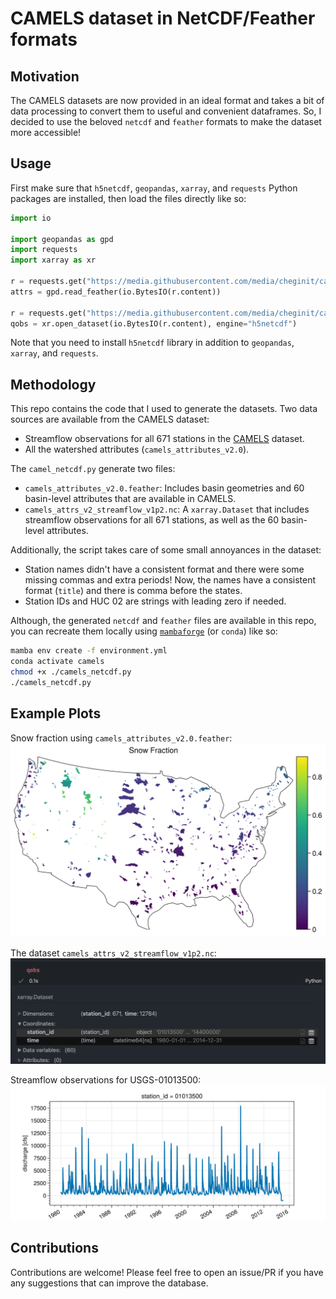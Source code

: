 # CAMELS dataset in NetCDF/Feather formats

## Motivation

The CAMELS datasets are now provided in an ideal format and takes
a bit of data processing to convert them to useful and convenient
dataframes. So, I decided to use the beloved `netcdf` and `feather`
formats to make the dataset more accessible!

## Usage

First make sure that `h5netcdf`, `geopandas`, `xarray`, and `requests`
Python packages are installed, then load the files directly like so:

```python
import io

import geopandas as gpd
import requests
import xarray as xr

r = requests.get("https://media.githubusercontent.com/media/cheginit/camels_netcdf/main/camels_attributes_v2.0.feather")
attrs = gpd.read_feather(io.BytesIO(r.content))

r = requests.get("https://media.githubusercontent.com/media/cheginit/camels_netcdf/main/camels_attrs_v2_streamflow_v1p2.nc")
qobs = xr.open_dataset(io.BytesIO(r.content), engine="h5netcdf")
```

Note that you need to install `h5netcdf` library in addition to
`geopandas`, `xarray`, and `requests`.

## Methodology

This repo contains the code that I used to generate the datasets.
Two data sources are available from the CAMELS dataset:

- Streamflow observations for all 671 stations in the
  [CAMELS](https://ral.ucar.edu/solutions/products/camels) dataset.
- All the watershed attributes (`camels_attributes_v2.0`).

The `camel_netcdf.py` generate two files:

- `camels_attributes_v2.0.feather`: Includes basin geometries and 60
  basin-level attributes that are available in CAMELS.
- `camels_attrs_v2_streamflow_v1p2.nc`: A `xarray.Dataset`
  that includes streamflow observations for all 671 stations, as well
  as the 60 basin-level attributes.

Additionally, the script takes care of some small annoyances in the dataset:

- Station names didn't have a consistent format and there were some missing
  commas and extra periods! Now, the names have a consistent format (`title`)
  and there is comma before the states.
- Station IDs and HUC 02 are strings with leading zero if needed.

Although, the generated `netcdf` and `feather` files are available in this repo,
you can recreate them locally using
[`mambaforge`](https://github.com/conda-forge/miniforge/) (or `conda`) like so:

```bash
mamba env create -f environment.yml
conda activate camels
chmod +x ./camels_netcdf.py
./camels_netcdf.py
```

## Example Plots

Snow fraction using `camels_attributes_v2.0.feather`:
![camels_snow_fraction](plots/camels_snow_fraction.png)

The dataset `camels_attrs_v2_streamflow_v1p2.nc`:
![dataset](plots/dataset.png)

Streamflow observations for USGS-01013500:
![qobs_01013500](plots/qobs_01013500.png)

## Contributions

Contributions are welcome! Please feel free to open an issue/PR if you
have any suggestions that can improve the database.